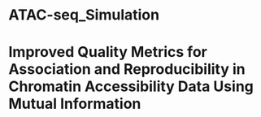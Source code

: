 # ATAC-seq_Simulation

# Improved Quality Metrics for Association and Reproducibility in Chromatin Accessibility Data Using Mutual Information